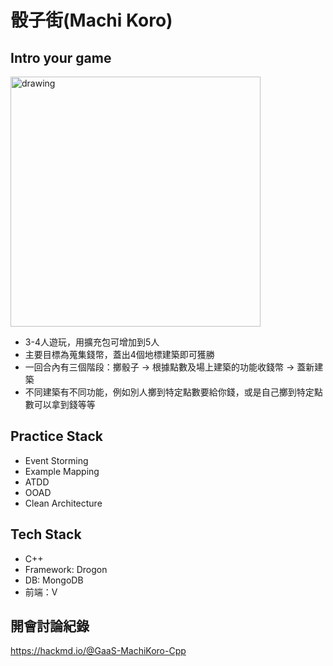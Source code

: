 # 骰子街(Machi Koro)

## Intro your game
<img src="https://user-images.githubusercontent.com/11611123/197127074-378e27c1-bb1a-4659-a3c2-e3fc9eb1ca74.jpg" alt="drawing" width="400"/>

- 3-4人遊玩，用擴充包可增加到5人
- 主要目標為蒐集錢幣，蓋出4個地標建築即可獲勝
- 一回合內有三個階段：擲骰子 -> 根據點數及場上建築的功能收錢幣 -> 蓋新建築
- 不同建築有不同功能，例如別人擲到特定點數要給你錢，或是自己擲到特定點數可以拿到錢等等
   
## Practice Stack
- Event Storming
- Example Mapping
- ATDD
- OOAD
- Clean Architecture

## Tech Stack
- C++
- Framework: Drogon
- DB: MongoDB
- 前端：V

## 開會討論紀錄
https://hackmd.io/@GaaS-MachiKoro-Cpp
